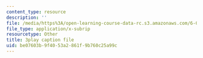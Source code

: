 ```yaml
---
content_type: resource
description: ''
file: /media/https%3A/open-learning-course-data-rc.s3.amazonaws.com/6-00sc-introduction-to-computer-science-and-programming-spring-2011/be07603b9f4053a2861f9b760c25a99c_pjLbxB9TXJs.vtt
file_type: application/x-subrip
resourcetype: Other
title: 3play caption file
uid: be07603b-9f40-53a2-861f-9b760c25a99c
---
```


